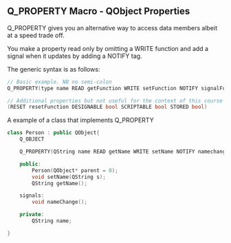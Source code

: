 ## Q\_PROPERTY Macro - QObject Properties

Q\_PROPERTY gives you an alternative way to access data members albeit at a speed trade off.

You make a property read only by omitting a WRITE function and add a signal when it updates by adding a NOTIFY tag.

The generic syntax is as follows:

```cpp
// Basic example. NB no semi-colon
Q_PROPERTY(type name READ getFunction WRITE setFunction NOTIFY signalFunction)

// Additional properties but not useful for the context of this course
(RESET resetFunction DESIGNABLE bool SCRIPTABLE bool STORED bool)
```

A example of a class that implements Q\_PROPERTY

```cpp
class Person : public QObject{
    Q_OBJECT

    Q_PROPERTY(QString name READ getName WRITE setName NOTIFY namechange)

    public:
        Person(QObject* parent = 0);
        void setName(QString s);
        QString getName();

    signals:
        void nameChange();

    private:
        QString name;

}
```



